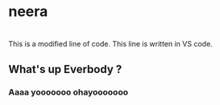 <h1>neera<h1></h1>
This is a modified line of code.
This line is written in VS code.
<h2>What's up Everbody ?</h2>
<h3>Aaaa yooooooo ohayooooooo</h3>
